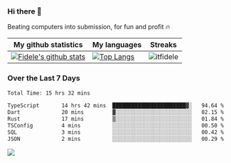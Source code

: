 ### Hi there 👋
<p>Beating computers into submission, for fun and profit 🔥</p>

|My github statistics|My languages|Streaks|
|-|-|-|
|[![Fidele's github stats](https://github-readme-stats.vercel.app/api?username=itfidele&count_private=true&show_icons=true&theme=dark&hide_title=true)](https://github.com/itfidele)|[![Top Langs](https://github-readme-stats.vercel.app/api/top-langs/?username=itfidele&show_icons=true&langs_count=8&theme=dark&layout=compact&hide_title=true)](https://github.com/itfidele)|![itfidele](https://github-readme-streak-stats.herokuapp.com/?user=itfidele&theme=dark)

### Over the Last 7 Days
<!--START_SECTION:waka-->

```txt
Total Time: 15 hrs 32 mins

TypeScript       14 hrs 42 mins  ███████████████████████▓░   94.64 %
Dart             20 mins         ▓░░░░░░░░░░░░░░░░░░░░░░░░   02.15 %
Rust             17 mins         ▒░░░░░░░░░░░░░░░░░░░░░░░░   01.84 %
TSConfig         4 mins          ░░░░░░░░░░░░░░░░░░░░░░░░░   00.50 %
SQL              3 mins          ░░░░░░░░░░░░░░░░░░░░░░░░░   00.42 %
JSON             2 mins          ░░░░░░░░░░░░░░░░░░░░░░░░░   00.29 %
```

<!--END_SECTION:waka-->

![](https://komarev.com/ghpvc/?username=itfidele)
